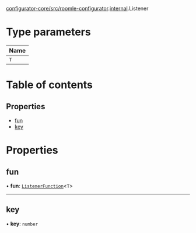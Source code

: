 [configurator-core/src/roomle-configurator](../modules/configurator_core_src_roomle_configurator.md).[internal](../modules/configurator_core_src_roomle_configurator._internal_.md).Listener

# Type parameters

| Name |
| :------ |
| `T` |

# Table of contents

## Properties

- [fun](configurator_core_src_roomle_configurator._internal_.Listener.md#fun)
- [key](configurator_core_src_roomle_configurator._internal_.Listener.md#key)

# Properties

## fun

• **fun**: [`ListenerFunction`](../modules/configurator_core_src_roomle_configurator._internal_.md#listenerfunction)<`T`\>

___

## key

• **key**: `number`
